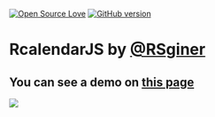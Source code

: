 [![Open Source Love](https://badges.frapsoft.com/os/mit/mit.svg?v=102)](https://github.com/RSginer/rcalendarjs/blob/master/LICENSE.md)
[![GitHub version](https://badge.fury.io/gh/rsginer%2Frcalendarjs.svg)](https://badge.fury.io/gh/rsginer%2Frcalendarjs)
# RcalendarJS by <a href="https://github.com/RSginer">@RSginer</a>
<h2>You can see a demo on <a href="https://rsginer.github.io/rcalendarjs"> this page</a></h2>
<a href="https://rsginer.github.io/rcalendarjs"><img src="http://i64.tinypic.com/2w7h00i.png" border="0" ></a>
